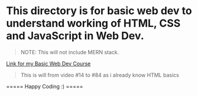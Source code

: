 # This directory is for basic web dev to understand working of HTML, CSS and JavaScript in Web Dev.

> NOTE: This will not include MERN stack.

[Link for my Basic Web Dev Course](https://www.youtube.com/playlist?list=PLu0W_9lII9agq5TrH9XLIKQvv0iaF2X3w)
> This is will from video #14 to #84 as i already know HTML basics

===== Happy Coding :) =====